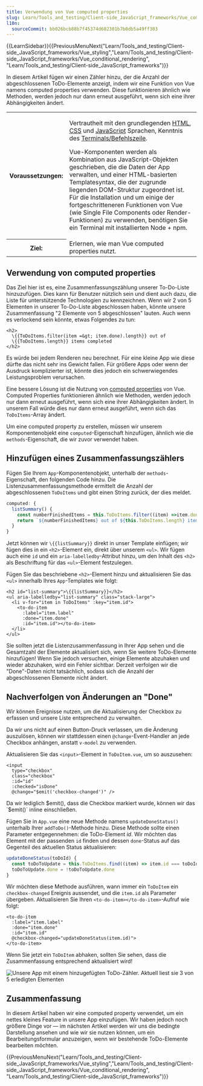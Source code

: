 ```yaml
---
title: Verwendung von Vue computed properties
slug: Learn/Tools_and_testing/Client-side_JavaScript_frameworks/Vue_computed_properties
l10n:
  sourceCommit: bb026bcb88b7f45374d602301b7b0db5a49ff303
---
```


{{LearnSidebar}}{{PreviousMenuNext("Learn/Tools_and_testing/Client-side_JavaScript_frameworks/Vue_styling","Learn/Tools_and_testing/Client-side_JavaScript_frameworks/Vue_conditional_rendering", "Learn/Tools_and_testing/Client-side_JavaScript_frameworks")}}

In diesem Artikel fügen wir einen Zähler hinzu, der die Anzahl der abgeschlossenen ToDo-Elemente anzeigt, indem wir eine Funktion von Vue namens computed properties verwenden. Diese funktionieren ähnlich wie Methoden, werden jedoch nur dann erneut ausgeführt, wenn sich eine ihrer Abhängigkeiten ändert.

<table>
  <tbody>
    <tr>
      <th scope="row">Voraussetzungen:</th>
      <td>
        <p>
          Vertrautheit mit den grundlegenden <a href="/de/docs/Learn/HTML">HTML</a>,
          <a href="/de/docs/Learn/CSS">CSS</a> und
          <a href="/de/docs/Learn/JavaScript">JavaScript</a> Sprachen,
          Kenntnis des
          <a
            href="/de/docs/Learn/Tools_and_testing/Understanding_client-side_tools/Command_line"
            >Terminals/Befehlszeile</a
          >.
        </p>
        <p>
          Vue-Komponenten werden als Kombination aus JavaScript-Objekten geschrieben, die die Daten der App verwalten, und einer HTML-basierten Templatesyntax, die der zugrunde liegenden DOM-Struktur zugeordnet ist. Für die Installation und um einige der fortgeschritteneren Funktionen von Vue (wie Single File Components oder Render-Funktionen) zu verwenden, benötigen Sie ein Terminal mit installierten Node + npm.
        </p>
      </td>
    </tr>
    <tr>
      <th scope="row">Ziel:</th>
      <td>Erlernen, wie man Vue computed properties nutzt.</td>
    </tr>
  </tbody>
</table>

## Verwendung von computed properties

Das Ziel hier ist es, eine Zusammenfassungszählung unserer To-Do-Liste hinzuzufügen. Dies kann für Benutzer nützlich sein und dient auch dazu, die Liste für unterstützende Technologien zu kennzeichnen. Wenn wir 2 von 5 Elementen in unserer To-Do-Liste abgeschlossen haben, könnte unsere Zusammenfassung "2 Elemente von 5 abgeschlossen" lauten. Auch wenn es verlockend sein könnte, etwas Folgendes zu tun:

```vue
<h2>
  \{{ToDoItems.filter(item =&gt; item.done).length}} out of
  \{{ToDoItems.length}} items completed
</h2>
```

Es würde bei jedem Renderen neu berechnet. Für eine kleine App wie diese dürfte das nicht sehr ins Gewicht fallen. Für größere Apps oder wenn der Ausdruck komplizierter ist, könnte dies jedoch ein schwerwiegendes Leistungsproblem verursachen.

Eine bessere Lösung ist die Nutzung von [computed properties](https://vuejs.org/guide/essentials/computed.html) von Vue. Computed Properties funktionieren ähnlich wie Methoden, werden jedoch nur dann erneut ausgeführt, wenn sich eine ihrer Abhängigkeiten ändert. In unserem Fall würde dies nur dann erneut ausgeführt, wenn sich das `ToDoItems`-Array ändert.

Um eine computed property zu erstellen, müssen wir unserem Komponentenobjekt eine `computed`-Eigenschaft hinzufügen, ähnlich wie die `methods`-Eigenschaft, die wir zuvor verwendet haben.

## Hinzufügen eines Zusammenfassungszählers

Fügen Sie Ihrem `App`-Komponentenobjekt, unterhalb der `methods`-Eigenschaft, den folgenden Code hinzu. Die Listenzusammenfassungsmethode ermittelt die Anzahl der abgeschlossenen `ToDoItems` und gibt einen String zurück, der dies meldet.

```js
computed: {
  listSummary() {
    const numberFinishedItems = this.ToDoItems.filter((item) =>item.done).length
    return `${numberFinishedItems} out of ${this.ToDoItems.length} items completed`
  }
}
```

Jetzt können wir `\{{listSummary}}` direkt in unser Template einfügen; wir fügen dies in ein `<h2>`-Element ein, direkt über unserem `<ul>`. Wir fügen auch eine `id` und ein `aria-labelledby`-Attribut hinzu, um den Inhalt des `<h2>` als Beschriftung für das `<ul>`-Element festzulegen.

Fügen Sie das beschriebene `<h2>`-Element hinzu und aktualisieren Sie das `<ul>` innerhalb Ihres `App`-Templates wie folgt:

```vue
<h2 id="list-summary">\{{listSummary}}</h2>
<ul aria-labelledby="list-summary" class="stack-large">
  <li v-for="item in ToDoItems" :key="item.id">
    <to-do-item
      :label="item.label"
      :done="item.done"
      :id="item.id"></to-do-item>
  </li>
</ul>
```

Sie sollten jetzt die Listenzusammenfassung in Ihrer App sehen und die Gesamtzahl der Elemente aktualisiert sich, wenn Sie weitere ToDo-Elemente hinzufügen! Wenn Sie jedoch versuchen, einige Elemente abzuhaken und wieder abzuhaken, wird ein Fehler sichtbar. Derzeit verfolgen wir die "Done"-Daten nicht tatsächlich, sodass sich die Anzahl der abgeschlossenen Elemente nicht ändert.

## Nachverfolgen von Änderungen an "Done"

Wir können Ereignisse nutzen, um die Aktualisierung der Checkbox zu erfassen und unsere Liste entsprechend zu verwalten.

Da wir uns nicht auf einen Button-Druck verlassen, um die Änderung auszulösen, können wir stattdessen einen `@change`-Event-Handler an jede Checkbox anhängen, anstatt `v-model` zu verwenden.

Aktualisieren Sie das `<input>`-Element in `ToDoItem.vue`, um so auszusehen:

```vue
<input
  type="checkbox"
  class="checkbox"
  :id="id"
  :checked="isDone"
  @change="$emit('checkbox-changed')" />
```

Da wir lediglich $emit(), dass die Checkbox markiert wurde, können wir das `$emit()` inline einschließen.

Fügen Sie in `App.vue` eine neue Methode namens `updateDoneStatus()` unterhalb Ihrer `addToDo()`-Methode hinzu. Diese Methode sollte einen Parameter entgegennehmen: die ToDo-Element _id_. Wir möchten das Element mit der passenden `id` finden und dessen `done`-Status auf das Gegenteil des aktuellen Status aktualisieren:

```js
updateDoneStatus(toDoId) {
  const toDoToUpdate = this.ToDoItems.find((item) => item.id === toDoId)
  toDoToUpdate.done = !toDoToUpdate.done
}
```

Wir möchten diese Methode ausführen, wann immer ein `ToDoItem` ein `checkbox-changed` Ereignis aussendet, und die `item.id` als Parameter übergeben. Aktualisieren Sie Ihren `<to-do-item></to-do-item>`-Aufruf wie folgt:

```vue
<to-do-item
  :label="item.label"
  :done="item.done"
  :id="item.id"
  @checkbox-changed="updateDoneStatus(item.id)">
</to-do-item>
```

Wenn Sie jetzt ein `ToDoItem` abhaken, sollten Sie sehen, dass die Zusammenfassung entsprechend aktualisiert wird!

![Unsere App mit einem hinzugefügten ToDo-Zähler. Aktuell liest sie 3 von 5 erledigten Elementen](todo-counter.png)

## Zusammenfassung

In diesem Artikel haben wir eine computed property verwendet, um ein nettes kleines Feature in unsere App einzufügen. Wir haben jedoch noch größere Dinge vor — im nächsten Artikel werden wir uns die bedingte Darstellung ansehen und wie wir sie nutzen können, um ein Bearbeitungsformular anzuzeigen, wenn wir bestehende ToDo-Elemente bearbeiten möchten.

{{PreviousMenuNext("Learn/Tools_and_testing/Client-side_JavaScript_frameworks/Vue_styling","Learn/Tools_and_testing/Client-side_JavaScript_frameworks/Vue_conditional_rendering", "Learn/Tools_and_testing/Client-side_JavaScript_frameworks")}}
